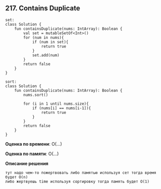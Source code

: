 ## 217. Contains Duplicate


```
set:
class Solution {
    fun containsDuplicate(nums: IntArray): Boolean {
        val set = mutableSetOf<Int>()
        for (num in nums){
            if (num in set){
                return true
            }
            set.add(num)
        }
        return false
    }
}

sort:
class Solution {
    fun containsDuplicate(nums: IntArray): Boolean {
        nums.sort()

        for (i in 1 until nums.size){
            if (nums[i] == nums[i-1]){
                return true
            }
        }
        return false
    }
}

```

**Оценка по времени**: О(...)


**Оценка по памяти**: О(...)


**Описание решения**
```
тут надо чем-то пожертвовать либо памятью используя сет тогда время будет O(n)
либо жертвуешь time используя сортировку тогда память будет O(1)


```